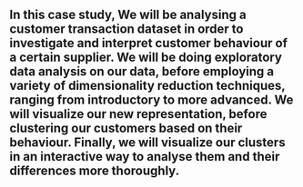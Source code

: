 ##  In this case study, We will be analysing a customer transaction dataset in order to investigate and interpret customer behaviour of a certain supplier. We will be doing exploratory data analysis on our data, before employing a variety of dimensionality reduction techniques, ranging from introductory to more advanced. We will visualize our new representation, before clustering our customers based on their behaviour. Finally, we will visualize our clusters in an interactive way to analyse them and their differences more thoroughly.
